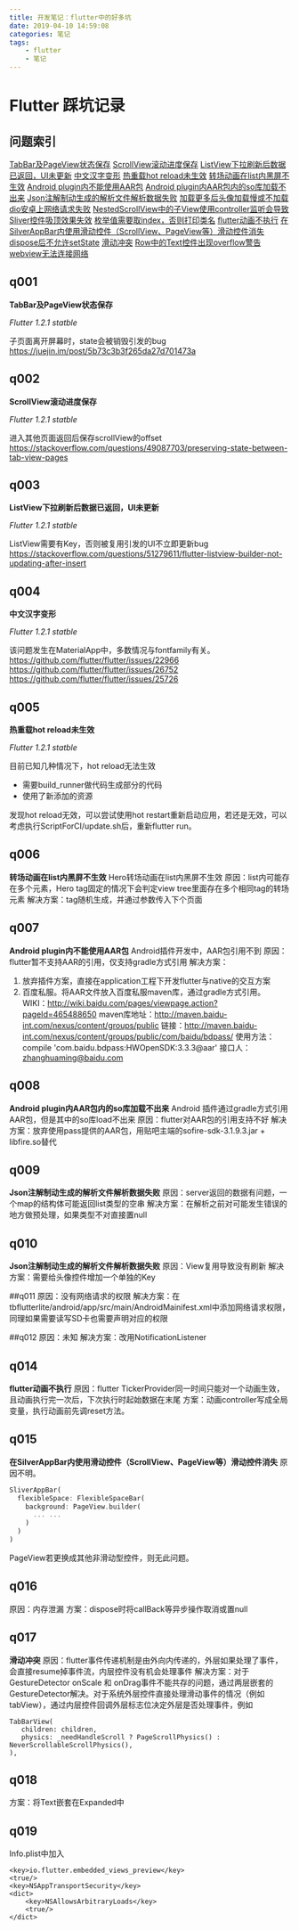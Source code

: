 ```yaml
---
title: 开发笔记：flutter中的好多坑
date: 2019-04-10 14:59:08
categories: 笔记
tags:
    - flutter
    - 笔记
---
```


# Flutter 踩坑记录

## 问题索引

[TabBar及PageView状态保存](#q001)
[ScrollView滚动进度保存](#q002)
[ListView下拉刷新后数据已返回，UI未更新](#q003)
[中文汉字变形](#q004)
[热重载hot reload未生效](#q005)
[转场动画在list内黑屏不生效](#q006)
[Android plugin内不能使用AAR包](#q007)
[Android plugin内AAR包内的so库加载不出来](#q008)
[Json注解制动生成的解析文件解析数据失败](#q009)
[加载更多后头像加载慢或不加载](#q010)
[dio安卓上网络请求失败](#q011)
[NestedScrollView中的子View使用controller监听会导致Sliver控件吸顶效果失效](#q012)
[枚举值需要取index，否则打印类名](#q013)
[flutter动画不执行](#q014)
[在SilverAppBar内使用滑动控件（ScrollView、PageView等）滑动控件消失](#q015)
[dispose后不允许setState](#q016)
[滑动冲突](#q017)
[Row中的Text控件出现overflow警告](#q018)
[webview无法连接网络](#q019)

## q001

**TabBar及PageView状态保存**

*Flutter 1.2.1 statble*

子页面离开屏幕时，state会被销毁引发的bug
https://juejin.im/post/5b73c3b3f265da27d701473a

## q002

**ScrollView滚动进度保存**

*Flutter 1.2.1 statble*

进入其他页面返回后保存scrollView的offset
https://stackoverflow.com/questions/49087703/preserving-state-between-tab-view-pages

## q003

**ListView下拉刷新后数据已返回，UI未更新**

*Flutter 1.2.1 statble*

ListView需要有Key，否则被复用引发的UI不立即更新bug
https://stackoverflow.com/questions/51279611/flutter-listview-builder-not-updating-after-insert

## q004

**中文汉字变形**

*Flutter 1.2.1 statble*

该问题发生在MaterialApp中，多数情况与fontfamily有关。
https://github.com/flutter/flutter/issues/22966
https://github.com/flutter/flutter/issues/26752
https://github.com/flutter/flutter/issues/25726

## q005

**热重载hot reload未生效**

*Flutter 1.2.1 statble*

目前已知几种情况下，hot reload无法生效

- 需要build_runner做代码生成部分的代码
- 使用了新添加的资源

发现hot reload无效，可以尝试使用hot restart重新启动应用，若还是无效，可以考虑执行ScriptForCI/update.sh后，重新flutter run。

## q006
**转场动画在list内黑屏不生效**
Hero转场动画在list内黑屏不生效
原因：list内可能存在多个元素，Hero tag固定的情况下会判定view tree里面存在多个相同tag的转场元素
解决方案：tag随机生成，并通过参数传入下个页面

## q007
**Android plugin内不能使用AAR包**
Android插件开发中，AAR包引用不到
原因：flutter暂不支持AAR的引用，仅支持gradle方式引用
解决方案：
1. 放弃插件方案，直接在application工程下开发flutter与native的交互方案
2. 百度私服。将AAR文件放入百度私服maven库，通过gradle方式引用。
WIKI：http://wiki.baidu.com/pages/viewpage.action?pageId=465488650
maven库地址：http://maven.baidu-int.com/nexus/content/groups/public
链接：http://maven.baidu-int.com/nexus/content/groups/public/com/baidu/bdpass/
使用方法：compile 'com.baidu.bdpass:HWOpenSDK:3.3.3@aar'
接口人：zhanghuaming@baidu.com

## q008
**Android plugin内AAR包内的so库加载不出来**
Android 插件通过gradle方式引用AAR包，但是其中的so库load不出来
原因：flutter对AAR包的引用支持不好
解决方案：放弃使用pass提供的AAR包，用贴吧主端的sofire-sdk-3.1.9.3.jar + libfire.so替代

## q009
**Json注解制动生成的解析文件解析数据失败**
原因：server返回的数据有问题，一个map的结构体可能返回list类型的空串
解决方案：在解析之前对可能发生错误的地方做预处理，如果类型不对直接置null

## q010
**Json注解制动生成的解析文件解析数据失败**
原因：View复用导致没有刷新
解决方案：需要给头像控件增加一个单独的Key

##q011
原因：没有网络请求的权限
解决方案：在tbflutterlite/android/app/src/main/AndroidMainifest.xml中添加网络请求权限，同理如果需要读写SD卡也需要声明对应的权限

##q012
原因：未知
解决方案：改用NotificationListener

## q014
**flutter动画不执行**
原因：flutter TickerProvider同一时间只能对一个动画生效，且动画执行完一次后，下次执行时起始数据在末尾
方案：动画controller写成全局变量，执行动画前先调reset方法。

## q015
**在SilverAppBar内使用滑动控件（ScrollView、PageView等）滑动控件消失**
原因不明。

``` dart
SliverAppBar(
  flexibleSpace: FlexibleSpaceBar(
    background: PageView.builder(
      ... ...
    )
  )
)

```

PageView若更换成其他非滑动型控件，则无此问题。

## q016
原因：内存泄漏
方案：dispose时将callBack等异步操作取消或置null

## q017
**滑动冲突**
原因：flutter事件传递机制是由外向内传递的，外层如果处理了事件，会直接resume掉事件流，内层控件没有机会处理事件
解决方案：对于GestureDetector onScale 和 onDrag事件不能共存的问题，通过两层嵌套的GestureDetector解决。对于系统外层控件直接处理滑动事件的情况（例如tabView），通过内层控件回调外层标志位决定外层是否处理事件，例如
```
TabBarView(
   children: children,
   physics: _needHandleScroll ? PageScrollPhysics() : NeverScrollableScrollPhysics(),
),
```

## q018
方案：将Text嵌套在Expanded中

## q019
Info.plist中加入
```
<key>io.flutter.embedded_views_preview</key>
<true/>
<key>NSAppTransportSecurity</key>
<dict>
    <key>NSAllowsArbitraryLoads</key>
    <true/>
</dict>
```
